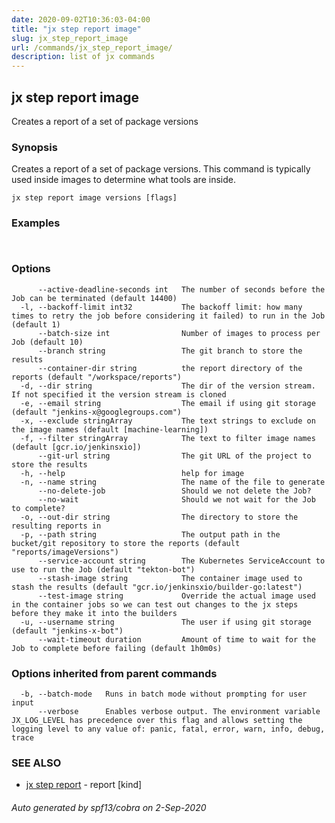 ```yaml
---
date: 2020-09-02T10:36:03-04:00
title: "jx step report image"
slug: jx_step_report_image
url: /commands/jx_step_report_image/
description: list of jx commands
---
```

## jx step report image

Creates a report of a set of package versions

### Synopsis

Creates a report of a set of package versions. This command is typically used inside images to determine what tools are inside.

```
jx step report image versions [flags]
```

### Examples

```
  
```

### Options

```
      --active-deadline-seconds int   The number of seconds before the Job can be terminated (default 14400)
  -l, --backoff-limit int32           The backoff limit: how many times to retry the job before considering it failed) to run in the Job (default 1)
      --batch-size int                Number of images to process per Job (default 10)
      --branch string                 The git branch to store the results
      --container-dir string          the report directory of the reports (default "/workspace/reports")
  -d, --dir string                    The dir of the version stream. If not specified it the version stream is cloned
  -e, --email string                  The email if using git storage (default "jenkins-x@googlegroups.com")
  -x, --exclude stringArray           The text strings to exclude on the image names (default [machine-learning])
  -f, --filter stringArray            The text to filter image names (default [gcr.io/jenkinsxio])
      --git-url string                The git URL of the project to store the results
  -h, --help                          help for image
  -n, --name string                   The name of the file to generate
      --no-delete-job                 Should we not delete the Job?
      --no-wait                       Should we not wait for the Job to complete?
  -o, --out-dir string                The directory to store the resulting reports in
  -p, --path string                   The output path in the bucket/git repository to store the reports (default "reports/imageVersions")
      --service-account string        The Kubernetes ServiceAccount to use to run the Job (default "tekton-bot")
      --stash-image string            The container image used to stash the results (default "gcr.io/jenkinsxio/builder-go:latest")
      --test-image string             Override the actual image used in the container jobs so we can test out changes to the jx steps before they make it into the builders
  -u, --username string               The user if using git storage (default "jenkins-x-bot")
      --wait-timeout duration         Amount of time to wait for the Job to complete before failing (default 1h0m0s)
```

### Options inherited from parent commands

```
  -b, --batch-mode   Runs in batch mode without prompting for user input
      --verbose      Enables verbose output. The environment variable JX_LOG_LEVEL has precedence over this flag and allows setting the logging level to any value of: panic, fatal, error, warn, info, debug, trace
```

### SEE ALSO

* [jx step report](/commands/jx_step_report/)  - report [kind]

###### Auto generated by spf13/cobra on 2-Sep-2020
